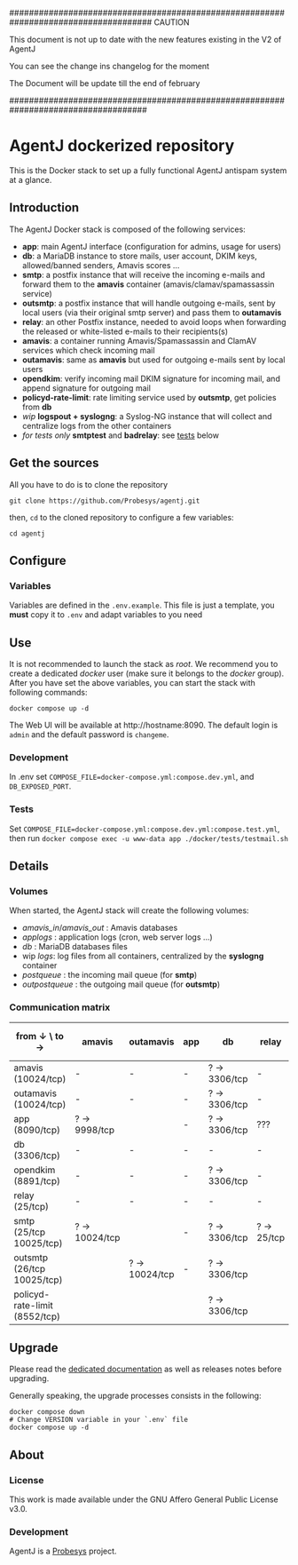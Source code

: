 #####################################################################################
CAUTION

This document is not up to date with the new features existing in the V2 of AgentJ

You can see the change ins changelog for the moment

The Document will be update till the end of february


####################################################################################







# AgentJ dockerized repository

This is the Docker stack to set up a fully functional AgentJ antispam system at a glance.

## Introduction

The AgentJ Docker stack is composed of the following services:

- **app**: main AgentJ interface (configuration for admins, usage for users)
- **db**: a MariaDB instance to store mails, user account, DKIM keys, allowed/banned senders, Amavis scores …
- **smtp**: a postfix instance that will receive the incoming e-mails and forward them to the **amavis** container (amavis/clamav/spamassassin service)
- **outsmtp**: a postfix instance that will handle outgoing e-mails, sent by local users (via their original smtp server) and pass them to **outamavis**
- **relay**: an other Postfix instance, needed to avoid loops when forwarding the released or white-listed e-mails to their recipients(s)
- **amavis**: a container running Amavis/Spamassassin and ClamAV services which check incoming mail
- **outamavis**: same as **amavis** but used for outgoing e-mails sent by local users
- **opendkim**: verify incoming mail DKIM signature for incoming mail, and append signature for outgoing mail
- **policyd-rate-limit**: rate limiting service used by **outsmtp**, get policies from **db**
- *wip* **logspout + syslogng**: a Syslog-NG instance that will collect and centralize logs from the other containers
- *for tests only* **smtptest** and **badrelay**: see [tests](#tests) below

## Get the sources

All you have to do is to clone the repository

    git clone https://github.com/Probesys/agentj.git

then, `cd` to the cloned repository to configure a few variables:

    cd agentj

## Configure

### Variables

Variables are defined in the `.env.example`. This file is just a template, you **must** copy it to `.env` and adapt variables to you need

## Use

It is not recommended to launch the stack as *root*. We recommend you to create a dedicated *docker* user (make sure it belongs to the *docker* group).
After you have set the above variables, you can start the stack with following commands:

    docker compose up -d

The Web UI will be available at http://hostname:8090.
The default login is `admin` and the default password is `changeme`.

### Development

In .env set `COMPOSE_FILE=docker-compose.yml:compose.dev.yml`, and `DB_EXPOSED_PORT`.

### Tests

Set `COMPOSE_FILE=docker-compose.yml:compose.dev.yml:compose.test.yml`, then run `docker compose exec -u www-data app ./docker/tests/testmail.sh`

## Details

### Volumes

When started, the AgentJ stack will create the following volumes:

- *amavis_in*/*amavis_out* : Amavis databases
- *applogs* : application logs (cron, web server logs …)
- *db* : MariaDB databases files
- wip *logs*: log files from all containers, centralized by the **syslogng** container
- *postqueue* : the incoming mail queue (for **smtp**)
- *outpostqueue* : the outgoing mail queue (for **outsmtp**)

### Communication matrix

| from ↓ \ to →                 | amavis        | outamavis       | app          | db           | relay      | smtp          | outsmtp       | opendkim      | policyd-rate-limit |
|-------------------------------|---------------|-----------------|--------------|--------------|------------|---------------|---------------|---------------|--------------------|
| amavis (10024/tcp)            | -             | -               | -            | ? → 3306/tcp | -          | ? → 10025/tcp |               | -             |
| outamavis (10024/tcp)         | -             | -               | -            | ? → 3306/tcp | -          |               | ? → 10025/tcp | -             |
| app (8090/tcp)                | ? → 9998/tcp  |                 | -            | ? → 3306/tcp | ???        | -             |               | -             |
| db (3306/tcp)                 | -             | -               | -            | -            | -          | -             | -             | -             |
| opendkim (8891/tcp)           | -             | -               | -            | ? → 3306/tcp | -          | -             | -             | -             |
| relay (25/tcp)                | -             | -               | -            | -            | -          | -             | -             | ? → 8891/tcp  |
| smtp (25/tcp 10025/tcp)       | ? → 10024/tcp |                 | -            | ? → 3306/tcp | ? → 25/tcp | -             |               | ? → 8891/tcp  |
| outsmtp (26/tcp 10025/tcp)    |               | ? → 10024/tcp   | -            | ? → 3306/tcp |            |               |               | ? → 8891/tcp  | ? → 8552/tcp
| policyd-rate-limit (8552/tcp) |               |                 |              | ? → 3306/tcp |            |               |               |               |

## Upgrade

Please read the [dedicated documentation](https://doc.agentj.io/infra/upgrade/) as well as releases notes before upgrading.

Generally speaking, the upgrade processes consists in the following:

    docker compose down
    # Change VERSION variable in your `.env` file
    docker compose up -d

## About

### License

This work is made available under the GNU Affero General Public License v3.0.

### Development

AgentJ is a [Probesys](https://www.probesys.coop) project.
